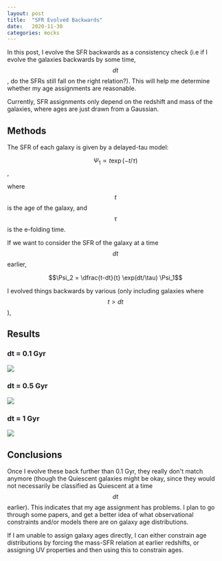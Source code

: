 ```yaml
---
layout: post
title:  "SFR Evolved Backwards"
date:   2020-11-30
categories: mocks
---
```


In this post, I evolve the SFR backwards as a consistency check (i.e if I evolve the galaxies backwards by some time, $$dt$$, do the SFRs still fall on the right relation?). This will help me determine whether my age assignments are reasonable.

Currently, SFR assignments only depend on the redshift and mass of the galaxies, where ages are just drawn from a Gaussian.

## Methods
The SFR of each galaxy is given by a delayed-tau model:

$$\Psi_1 \propto t \exp(-t/\tau)$$,

where $$t$$ is the age of the galaxy, and $$\tau$$ is the e-folding time.

If we want to consider the SFR of the galaxy at a time $$dt$$ earlier,

$$\Psi_2 = \dfrac{t-dt}{t} \exp(dt/\tau) \Psi_1$$

I evolved things backwards by various  (only including galaxies where $$t>dt$$),

## Results

### dt = 0.1 Gyr

<img src="{{ site.baseurl }}/assets/plots/20201130_SFR_vs_M_evolution_0p1.png">


### dt = 0.5 Gyr

<img src="{{ site.baseurl }}/assets/plots/20201130_SFR_vs_M_evolution_0p5.png">


### dt = 1 Gyr

<img src="{{ site.baseurl }}/assets/plots/20201130_SFR_vs_M_evolution_1.png">


## Conclusions

Once I evolve these back further than 0.1 Gyr, they really don't match anymore (though the Quiescent galaxies might be okay, since they would not necessarily be classified as Quiescent at a time $$dt$$ earlier). This indicates that my age assignment has problems. I plan to go through some papers, and get a better idea of what observational constraints and/or models there are on galaxy age distributions.

If I am unable to assign galaxy ages directly, I can either constrain age distributions by forcing the mass-SFR relation at earlier redshifts, or assigning UV properties and then using this to constrain ages.
